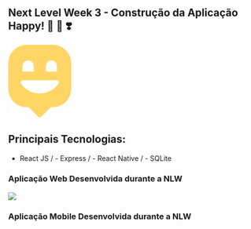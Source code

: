 ## Next Level Week 3 - Construção da Aplicação Happy! :child: :girl: :heavy_heart_exclamation:

<img src="https://github.com/AlexPauloVieira/NextLevelWeek3/blob/main/front-web/src/images/logo.svg">

## Principais Tecnologias:

- React JS / - Express / - React Native / - SQLite

### Aplicação Web Desenvolvida durante a NLW

<img align="center" width="400" src="https://github.com/AlexPauloVieira/NextLevelWeek3/blob/main/happy.gif" />

### Aplicação Mobile Desenvolvida durante a NLW


